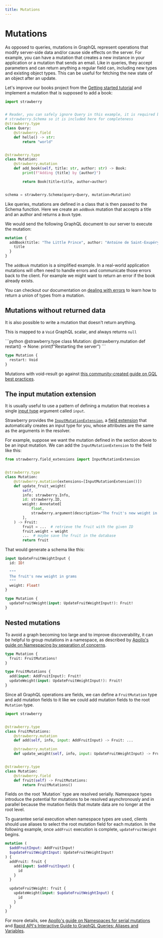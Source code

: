 ```yaml
---
title: Mutations
---
```


# Mutations

As opposed to queries, mutations in GraphQL represent operations that modify
server-side data and/or cause side effects on the server. For example, you can
have a mutation that creates a new instance in your application or a mutation
that sends an email. Like in queries, they accept parameters and can return
anything a regular field can, including new types and existing object types.
This can be useful for fetching the new state of an object after an update.

Let's improve our books project from the [Getting started tutorial](../index.md)
and implement a mutation that is supposed to add a book:

```python
import strawberry


# Reader, you can safely ignore Query in this example, it is required by
# strawberry.Schema so it is included here for completeness
@strawberry.type
class Query:
    @strawberry.field
    def hello() -> str:
        return "world"


@strawberry.type
class Mutation:
    @strawberry.mutation
    def add_book(self, title: str, author: str) -> Book:
        print(f"Adding {title} by {author}")

        return Book(title=title, author=author)


schema = strawberry.Schema(query=Query, mutation=Mutation)
```

Like queries, mutations are defined in a class that is then passed to the Schema
function. Here we create an `addBook` mutation that accepts a title and an
author and returns a `Book` type.

We would send the following GraphQL document to our server to execute the
mutation:

```graphql
mutation {
  addBook(title: "The Little Prince", author: "Antoine de Saint-Exupéry") {
    title
  }
}
```

The `addBook` mutation is a simplified example. In a real-world application
mutations will often need to handle errors and communicate those errors back to
the client. For example we might want to return an error if the book already
exists.

You can checkout our documentation on
[dealing with errors](/docs/guides/errors#expected-errors) to learn how to
return a union of types from a mutation.

## Mutations without returned data

It is also possible to write a mutation that doesn't return anything.

This is mapped to a `Void` GraphQL scalar, and always returns `null`

<CodeGrid>
```python
@strawberry.type
class Mutation:
    @strawberry.mutation
    def restart() -> None:
        print(f"Restarting the server")
```

```graphql
type Mutation {
  restart: Void
}
```

</CodeGrid>

<Note>

Mutations with void-result go against
[this community-created guide on GQL best practices](https://graphql-rules.com/rules/mutation-payload).

</Note>

## The input mutation extension

It is usually useful to use a pattern of defining a mutation that receives a
single [input type](../types/input-types) argument called `input`.

Strawberry provides the
[`InputMutationExtension`](../extensions/input-mutation.md), a
[field extension](../guides/field-extensions.md) that automatically creates an
input type for you, whose attributes are the same as the arguments in the
resolver.

For example, suppose we want the mutation defined in the section above to be an
input mutation. We can add the `InputMutationExtension` to the field like this:

```python
from strawberry.field_extensions import InputMutationExtension


@strawberry.type
class Mutation:
    @strawberry.mutation(extensions=[InputMutationExtension()])
    def update_fruit_weight(
        self,
        info: strawberry.Info,
        id: strawberry.ID,
        weight: Annotated[
            float,
            strawberry.argument(description="The fruit's new weight in grams"),
        ],
    ) -> Fruit:
        fruit = ...  # retrieve the fruit with the given ID
        fruit.weight = weight
        ...  # maybe save the fruit in the database
        return fruit
```

That would generate a schema like this:

```graphql
input UpdateFruitWeightInput {
  id: ID!

  """
  The fruit's new weight in grams
  """
  weight: Float!
}

type Mutation {
  updateFruitWeight(input: UpdateFruitWeightInput!): Fruit!
}
```

## Nested mutations

To avoid a graph becoming too large and to improve discoverability, it can be
helpful to group mutations in a namespace, as described by
[Apollo's guide on Namespacing by separation of concerns](https://www.apollographql.com/docs/technotes/TN0012-namespacing-by-separation-of-concern/).

```graphql
type Mutation {
  fruit: FruitMutations!
}

type FruitMutations {
  add(input: AddFruitInput): Fruit!
  updateWeight(input: UpdateFruitWeightInput!): Fruit!
}
```

Since all GraphQL operations are fields, we can define a `FruitMutation` type
and add mutation fields to it like we could add mutation fields to the root
`Mutation` type.

```python
import strawberry


@strawberry.type
class FruitMutations:
    @strawberry.mutation
    def add(self, info, input: AddFruitInput) -> Fruit: ...

    @strawberry.mutation
    def update_weight(self, info, input: UpdateFruitWeightInput) -> Fruit: ...


@strawberry.type
class Mutation:
    @strawberry.field
    def fruit(self) -> FruitMutations:
        return FruitMutations()
```

<Note>
Fields on the root `Mutation` type are resolved serially. Namespace types introduce the potential for mutations to be resolved asynchronously and in parallel because the mutation fields that mutate data are no longer at the root level.

To guarantee serial execution when namespace types are used, clients should use
aliases to select the root mutation field for each mutation. In the following
example, once `addFruit` execution is complete, `updateFruitWeight` begins.

```graphql
mutation (
  $addFruitInput: AddFruitInput!
  $updateFruitWeightInput: UpdateFruitWeightInput!
) {
  addFruit: fruit {
    add(input: $addFruitInput) {
      id
    }
  }

  updateFruitWeight: fruit {
    updateWeight(input: $updateFruitWeightInput) {
      id
    }
  }
}
```

For more details, see
[Apollo's guide on Namespaces for serial mutations](https://www.apollographql.com/docs/technotes/TN0012-namespacing-by-separation-of-concern/#namespaces-for-serial-mutations)
and
[Rapid API's Interactive Guide to GraphQL Queries: Aliases and Variables](https://rapidapi.com/guides/graphql-aliases-variables).

</Note>
